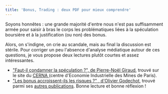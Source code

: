 ```yaml
---
title: 'Bonus, Trading : deux PDF pour mieux comprendre'
---
```


Soyons honnêtes&nbsp;: une grande majorité d'entre nous n'est pas suffisamment
armée pour saisir à bras le corps les problématiques liées à la spéculation
boursière et à la justification (ou non) des bonus.

<!-- more -->

Alors, on s'indigne, on crie au scandale, mais au final la discussion est
stérile. Pour corriger un peu l'absence d'analyse médiatique autour de ces
questions, je vous propose deux lectures plutôt courtes et assez intéressantes.

-   ["Faut-il condamner la spéculation&nbsp;?", de Pierre-Noël Giraud](http://www.cerna.ensmp.fr/Documents/PNG-AlterEco-06-02.pdf),
    trouvé sur le site du [CERNA ](http://www.cerna.ensmp.fr)(centre d'Economie
    Industrielle des Mines de Paris).
-   ["Les bonus accroissent-ils les risques&nbsp;?" , d'Olivier Godechot](http://olivier.godechot.free.fr/hopfichiers/Godechot_CAE_Bonus_risque.pdf),
    trouvé parmi ses
    [autres publications](http://olivier.godechot.free.fr/hoprubrique.php?id_rub=21).
    Bonne lecture et bonne réflexion&nbsp;!

